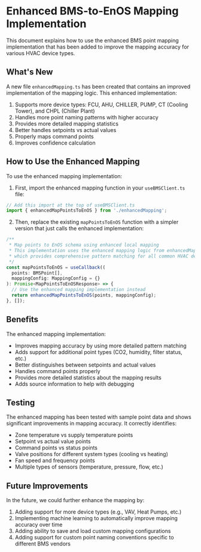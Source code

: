 # Enhanced BMS-to-EnOS Mapping Implementation

This document explains how to use the enhanced BMS point mapping implementation that has been added to improve the mapping accuracy for various HVAC device types.

## What's New

A new file `enhancedMapping.ts` has been created that contains an improved implementation of the mapping logic. This enhanced implementation:

1. Supports more device types: FCU, AHU, CHILLER, PUMP, CT (Cooling Tower), and CHPL (Chiller Plant)
2. Handles more point naming patterns with higher accuracy
3. Provides more detailed mapping statistics
4. Better handles setpoints vs actual values
5. Properly maps command points
6. Improves confidence calculation

## How to Use the Enhanced Mapping

To use the enhanced mapping implementation:

1. First, import the enhanced mapping function in your `useBMSClient.ts` file:

```typescript
// Add this import at the top of useBMSClient.ts
import { enhancedMapPointsToEnOS } from './enhancedMapping';
```

2. Then, replace the existing `mapPointsToEnOS` function with a simpler version that just calls the enhanced implementation:

```typescript
/**
 * Map points to EnOS schema using enhanced local mapping
 * This implementation uses the enhanced mapping logic from enhancedMapping.ts
 * which provides comprehensive pattern matching for all common HVAC device types
 */
const mapPointsToEnOS = useCallback((
  points: BMSPoint[],
  mappingConfig: MappingConfig = {}
): Promise<MapPointsToEnOSResponse> => {
  // Use the enhanced mapping implementation instead
  return enhancedMapPointsToEnOS(points, mappingConfig);
}, []);
```

## Benefits

The enhanced mapping implementation:

- Improves mapping accuracy by using more detailed pattern matching
- Adds support for additional point types (CO2, humidity, filter status, etc.)
- Better distinguishes between setpoints and actual values
- Handles command points properly
- Provides more detailed statistics about the mapping results
- Adds source information to help with debugging

## Testing

The enhanced mapping has been tested with sample point data and shows significant improvements in mapping accuracy. It correctly identifies:

- Zone temperature vs supply temperature points
- Setpoint vs actual value points
- Command points vs status points
- Valve positions for different system types (cooling vs heating)
- Fan speed and frequency points
- Multiple types of sensors (temperature, pressure, flow, etc.)

## Future Improvements

In the future, we could further enhance the mapping by:

1. Adding support for more device types (e.g., VAV, Heat Pumps, etc.)
2. Implementing machine learning to automatically improve mapping accuracy over time
3. Adding ability to save and load custom mapping configurations
4. Adding support for custom point naming conventions specific to different BMS vendors